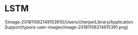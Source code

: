 # LSTM

![image-20181106214915391](/Users/chenjw/Library/Application Support/typora-user-images/image-20181106214915391.png)